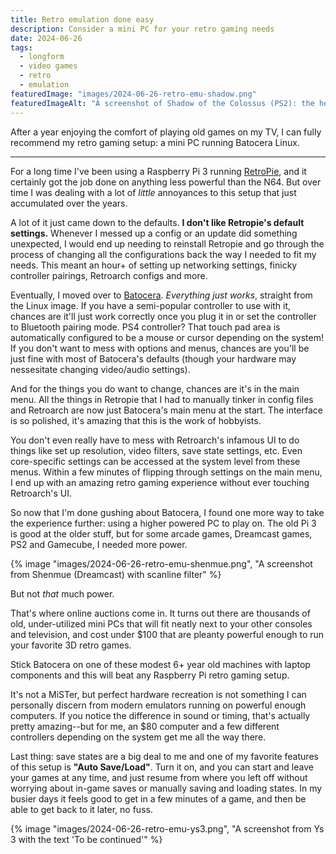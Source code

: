 ```yaml
---
title: Retro emulation done easy
description: Consider a mini PC for your retro gaming needs
date: 2024-06-26
tags:
  - longform
  - video games
  - retro
  - emulation
featuredImage: "images/2024-06-26-retro-emu-shadow.png"
featuredImageAlt: "A screenshot of Shadow of the Colossus (PS2): the hero rides a horse through a grassy field with ruins in the distance."
---
```


After a year enjoying the comfort of playing old games on my TV, I can fully recommend my retro gaming setup: a mini PC running Batocera Linux.

---

For a long time I've been using a Raspberry Pi 3 running [RetroPie](https://retropie.org.uk/), and it certainly got the job done on anything less powerful than the N64. But over time I was dealing with a lot of *little* annoyances to this setup that just accumulated over the years.

A lot of it just came down to the defaults. **I don't like Retropie's default settings.** Whenever I messed up a config or an update did something unexpected, I would end up needing to reinstall Retropie and go through the process of changing all the configurations back the way I needed to fit my needs. This meant an hour+ of setting up networking settings, finicky controller pairings, Retroarch configs and more.

Eventually, I moved over to [Batocera](https://batocera.org/). *Everything just works*, straight from the Linux image. If you have a semi-popular controller to use with it, chances are it'll just work correctly once you plug it in or set the controller to Bluetooth pairing mode. PS4 controller? That touch pad area is automatically configured to be a mouse or cursor depending on the system! If you don't want to mess with options and menus, chances are you'll be just fine with most of Batocera's defaults (though your hardware may nessesitate changing video/audio settings).

And for the things you do want to change, chances are it's in the main menu. All the things in Retropie that I had to manually tinker in config files and Retroarch are now just Batocera's main menu at the start. The interface is so polished, it's amazing that this is the work of hobbyists.

You don't even really have to mess with Retroarch's infamous UI to do things like set up resolution, video filters, save state settings, etc. Even core-specific settings can be accessed at the system level from these menus. Within a few minutes of flipping through settings on the main menu, I end up with an amazing retro gaming experience without ever touching Retroarch's UI.

So now that I'm done gushing about Batocera, I found one more way to take the experience further: using a higher powered PC to play on. The old Pi 3 is good at the older stuff, but for some arcade games, Dreamcast games, PS2 and Gamecube, I needed more power.

{% image "images/2024-06-26-retro-emu-shenmue.png", "A screenshot from Shenmue (Dreamcast) with scanline filter" %}

But not *that* much power.

That's where online auctions come in. It turns out there are thousands of old, under-utilized mini PCs that will fit neatly next to your other consoles and television, and cost under $100 that are pleanty powerful enough to run your favorite 3D retro games.

Stick Batocera on one of these modest 6+ year old machines with laptop components and this will beat any Raspberry Pi retro gaming setup.

It's not a MiSTer, but perfect hardware recreation is not something I can personally discern from modern emulators running on powerful enough computers. If you notice the difference in sound or timing, that's actually pretty amazing--but for me, an $80 computer and a few different controllers depending on the system get me all the way there.

Last thing: save states are a big deal to me and one of my favorite features of this setup is **"Auto Save/Load"**. Turn it on, and you can start and leave your games at any time, and just resume from where you left off without worrying about in-game saves or manually saving and loading states. In my busier days it feels good to get in a few minutes of a game, and then be able to get back to it later, no fuss.

{% image "images/2024-06-26-retro-emu-ys3.png", "A screenshot from Ys 3 with the text 'To be continued'" %}